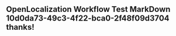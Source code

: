 <properties
ms.topic="hero-topic"
ms.test1="hero-topic"
ms.test2="test"/>

## OpenLocalization Workflow Test MarkDown 10d0da73-49c3-4f22-bca0-2f48f09d3704 thanks!
<!--HONumber=Mar16_HO3-->
